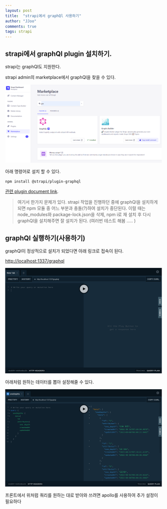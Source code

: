 ```yaml
---
layout: post
title:  "strapi에서 graphQl 사용하기"
author: "JJoo"
comments: true
tags: strapi
---
```


## strapi에서 graphQl plugin 설치하기. 

strapi는 graphQl도 지원한다. 

strapi admin의 marketplace에서 graphQl을 찾을 수 있다. 

![strapi marketplace graphql](/images/img_strapi_marketplace_graphql.png "strapi marketplace graphql")

아래 명령어로 설치 할 수 있다. 

```
npm install @strapi/plugin-graphql
```

[관련 plugin document link](https://market.strapi.io/plugins/@strapi-plugin-graphql).

> 여기서 한가지 문제가 있다. 
> strapi 작업을 진행하던 중에 graphQl을 설치하게 되면 npm 모듈 중 어느 부분과 충돌(?)하여 설치가 중단된다. 
> 이럴 때는 node_modules와 package-lock.json을 삭제, npm i로 재 설치 후 다시 graphQl을 설치해주면 잘 설치가 된다. 
> (여러번 테스트 해봄 ..... )


## graphQl 실행하기(사용하기)

graphQl이 정상적으로 설치가 되었다면 아래 링크로 접속이 된다. 

[http://localhost:1337/graphql](http://localhost:1337/graphql)

![strapi graphql main](/images/img_strapi_graphql_main.png "strapi graphql main")

아래처럼 원하는 데이터를 뽑아 설정해줄 수 있다. 

![strapi graphql](/images/img_strapi_graphql_query.png "strapi graphql")

프론트에서 위처럼 쿼리를 원하는 대로 받아와 쓰려면 apollo를 사용하여 추가 설정이 필요하다 


